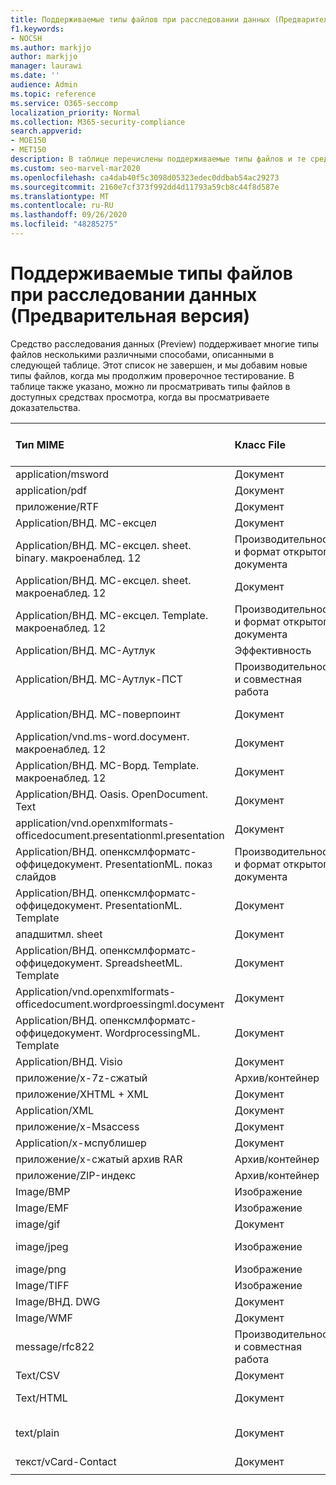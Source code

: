 ```yaml
---
title: Поддерживаемые типы файлов при расследовании данных (Предварительная версия)
f1.keywords:
- NOCSH
ms.author: markjjo
author: markjjo
manager: laurawi
ms.date: ''
audience: Admin
ms.topic: reference
ms.service: O365-seccomp
localization_priority: Normal
ms.collection: M365-security-compliance
search.appverid:
- MOE150
- MET150
description: В таблице перечислены поддерживаемые типы файлов и те средства просмотра, которые они могут просматривать при расследовании данных (Предварительная версия).
ms.custom: seo-marvel-mar2020
ms.openlocfilehash: ca4dab40f5c3098d05323edec0ddbab54ac29273
ms.sourcegitcommit: 2160e7cf373f992dd4d11793a59cb8c44f8d587e
ms.translationtype: MT
ms.contentlocale: ru-RU
ms.lasthandoff: 09/26/2020
ms.locfileid: "48285275"
---
```

# <a name="supported-file-types-in-data-investigations-preview"></a>Поддерживаемые типы файлов при расследовании данных (Предварительная версия)

Средство расследования данных (Preview) поддерживает многие типы файлов несколькими различными способами, описанными в следующей таблице. Этот список не завершен, и мы добавим новые типы файлов, когда мы продолжим проверочное тестирование. В таблице также указано, можно ли просматривать типы файлов в доступных средствах просмотра, когда вы просматриваете доказательства.

| Тип MIME | Класс File | Встроенное средство просмотра | Средство просмотра текста | Средство просмотра примечаний | Извлечение контейнера | Расширения |
|:------|:------|:------|:------|:------|:------|:------|
|application/msword | Документ | Да | Да | Да | Нет | . doc;. dat |
|application/pdf | Документ | Да | Да | Да | Нет | PDF |
|приложение/RTF | Документ | Да | Да | Да | Нет | RTF; DOC |
|Application/ВНД. МС-ексцел | Документ | Да | Да | Да | Нет | XLS; dat |
|Application/ВНД. МС-ексцел. sheet. binary. макроенаблед. 12 | Производительность и формат открытого документа | Да | Да | Нет | Нет | . xlsb |
|Application/ВНД. МС-ексцел. sheet. макроенаблед. 12 | Документ | Да | Да | Да | Нет | . xlsm |
|Application/ВНД. МС-ексцел. Template. макроенаблед. 12 | Производительность и формат открытого документа | Нет | Да | Нет | Нет | . xltm |
|Application/ВНД. МС-Аутлук | Эффективность | Нет | Нет | Нет | Нет | . MSG |
|Application/ВНД. МС-Аутлук-ПСТ | Производительность и совместная работа | Нет | Нет | Нет | Да | PST-файл |
|Application/ВНД. МС-поверпоинт | Документ | Да | Да | Да | Нет | PPT; PPS;. pot |
|Application/vnd.ms-word.docумент. макроенаблед. 12 | Документ | Да | Да | Да | Нет | DOCM |
|Application/ВНД. МС-Ворд. Template. макроенаблед. 12 | Документ | Да | Да | Да | Нет | . dotm |
|Application/ВНД. Oasis. OpenDocument. Text | Документ | Да | Да | Да | Нет | Detection  |
|application/vnd.openxmlformats-officedocument.presentationml.presentation | Документ | Да | Да | Да | Нет | PPTX |
|Application/ВНД. опенксмлформатс-оффицедокумент. PresentationML. показ слайдов | Производительность и формат открытого документа | Да | Да | Да | Нет | . ppsx |
|Application/ВНД. опенксмлформатс-оффицедокумент. PresentationML. Template | Документ | Да | Да | Да | Нет | . potx |
| ападшитмл. sheet | Документ | Да | Да | Да | Нет | XLSX |
|Application/ВНД. опенксмлформатс-оффицедокумент. SpreadsheetML. Template | Документ | Да | Да | Да | Нет | . xltx |
|Application/vnd.openxmlformats-officedocument.wordproessingml.docумент | Документ | Да | Да | Да | Нет | DOCX |
|Application/ВНД. опенксмлформатс-оффицедокумент. WordprocessingML. Template | Документ | Да | Да | Да | Нет | . dotx |
|Application/ВНД. Visio | Документ | Да | Да | Да | Нет | . VSD |
|приложение/x-7z-сжатый | Архив/контейнер | Нет | Нет | Нет | Да | .7z |
|приложение/XHTML + XML | Документ | Да | Да | Да | Нет | . XHTML |
|Application/XML | Документ | Да | Да | Да | Нет | . XML |
|приложение/x-Msaccess | Документ | Да | Да | Да | Нет | . mdb |
|Application/x-мспублишер | Документ | Да | Да | Да | Нет | . pub |
|приложение/x-сжатый архив RAR | Архив/контейнер | Нет | Нет | Нет | Да | . rar |
| приложение/ZIP-индекс | Архив/контейнер | Нет | Нет | Нет | Да | ZIP |
|Image/BMP | Изображение | Да | Да | Да | Нет | BMP |
|Image/EMF | Изображение | Да | Да | Да | Нет | EMF |
|image/gif | Документ | Да | Да | Да | Нет | GIF |
|image/jpeg | Изображение | Да | Да | Да | Нет | JPG;. JPEG;. dat;. жпгт |
|image/png | Изображение | Да | Да | Да | Нет | PNG |
|Image/TIFF | Изображение | Да | Да | Да | Нет | TIF |
|Image/ВНД. DWG | Документ | Да | Да | Да | Нет | DWG;. DXF; |
|Image/WMF | Документ | Да | Да | Да | Нет | . WMF |
| message/rfc822 | Производительность и совместная работа | Нет | Нет | Нет | Нет | EML |
|Text/CSV | Документ | Да | Да | Да | Нет | CSV-файл |
|Text/HTML | Документ | Да | Да | Да | Нет | HTML;. shtml;. htm |
|text/plain | Документ | Да | Да | Да | Нет | . txt;. CSS;. Con;. pl;. csv;. dat |
|текст/vCard-Contact | Документ | Да | Да | Да | Нет | . vcf |
||||||||

